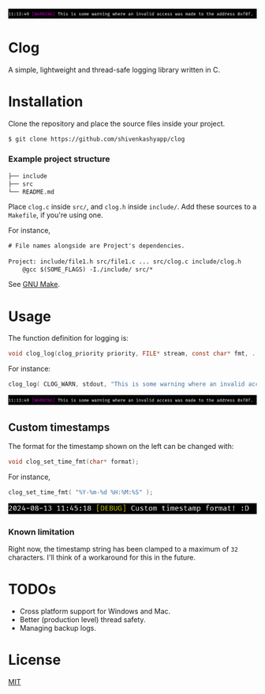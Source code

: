 ![sample warning](/screenshots/sample_usage_warning.png)

# Clog
A simple, lightweight and thread-safe logging library written in C.

# Installation
Clone the repository and place the source files inside your project.
```
$ git clone https://github.com/shivenkashyapp/clog
```

### Example project structure
```
├── include
├── src
└── README.md
```

Place `clog.c` inside `src/`, and `clog.h` inside `include/`. 
Add these sources to a `Makefile`, if you're using one.

For instance,
```make
# File names alongside are Project's dependencies.

Project: include/file1.h src/file1.c ... src/clog.c include/clog.h
    @gcc $(SOME_FLAGS) -I./include/ src/*
```

See [GNU Make](https://www.gnu.org/software/make/).

# Usage
The function definition for logging is:
```c
void clog_log(clog_priority priority, FILE* stream, const char* fmt, ...)
```

For instance:
```c
clog_log( CLOG_WARN, stdout, "This is some warning where an invalid access was made to the address %p", 0x0f0f );
```
![sample warning](/screenshots/sample_usage_warning.png)

## Custom timestamps
The format for the timestamp shown on the left can be changed with:
```c
void clog_set_time_fmt(char* format);
```

For instance,
```c
clog_set_time_fmt( "%Y-%m-%d %H:%M:%S" );
```
![custom timestamp](/screenshots/custom_timestamp.png)

### Known limitation
Right now, the timestamp string has been clamped to a maximum of `32` characters. I'll think of a workaround for this in the future.

# TODOs
- Cross platform support for Windows and Mac.
- Better (production level) thread safety.
- Managing backup logs.

# License
[MIT](https://opensource.org/license/MIT)
